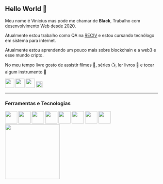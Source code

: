 ## Hello World 👋

Meu nome é Vinicius mas pode me chamar de **Black**, Trabalho com desenvolvimento Web desde 2020.

Atualmente estou trabalho como QA na [RECIV](https://www.receiv.it/) e estou cursando tecnólogo em sistema para internet.

Atualmente estou aprendendo um pouco mais sobre blockchain e a web3 e esse mundo cripto. 

No meu tempo livre gosto de assistir filmes 🎥, séries 📺, ler livros 📖 e tocar algum instrumento 🎸

[<img src="https://cdn.jsdelivr.net/gh/devicons/devicon/icons/linkedin/linkedin-original.svg" width="30" height="30"/>](https://www.linkedin.com/in/viniblack) 
[<img src="https://cdn.jsdelivr.net/gh/devicons/devicon/icons/twitter/twitter-original.svg" width="30" height="30"/>](https://twitter.com/BlackVinii)
[<img src="https://cdn-icons-png.flaticon.com/512/5968/5968534.png" width="30" height="30"/>](mailto:viniciusslsantana@gmail.com)
[<img alt="Blog" src="https://web3dev-forem-production.s3.amazonaws.com/uploads/logos/resized_logo_dQF5hMwMXhqcpZy165dN.png" width="21" style="width: 1.3rem">](https://www.web3dev.com.br/viniblack)

  <hr>
  
### Ferramentas e Tecnologias

  
<div>
  <img src="https://cdn.jsdelivr.net/gh/devicons/devicon/icons/html5/html5-original.svg" width="40" height="40"/>
  <img src="https://cdn.jsdelivr.net/gh/devicons/devicon/icons/css3/css3-original.svg" width="40" height="40"/>
  <img src="https://cdn.jsdelivr.net/gh/devicons/devicon/icons/javascript/javascript-original.svg" width="40" height="40"/>
  <img src="https://cdn.jsdelivr.net/gh/devicons/devicon/icons/php/php-plain.svg" width="40" height="40"/>
  <img src="https://cdn.jsdelivr.net/gh/devicons/devicon/icons/solidity/solidity-original.svg" width="40" height="40"/>
  <img src="https://cdn.jsdelivr.net/gh/devicons/devicon/icons/git/git-original.svg" width="40" height="40"/>
  <img src="https://cdn.jsdelivr.net/gh/devicons/devicon/icons/bash/bash-original.svg" width="40" height="40"/>
  <img src="https://cdn.jsdelivr.net/gh/devicons/devicon/icons/linux/linux-original.svg" width="40" height="40"/>
</div>


 <div>
  <a href="https://github.com/viniblack">
  <img height="180em" src="https://github-readme-stats.vercel.app/api/top-langs/?username=viniblack&layout=compact&langs_count=7&theme=dracula"/>
</div>
<!--

**viniblack/viniblack** is a ✨ _special_ ✨ repository because its `README.md` (this file) appears on your GitHub profile.

Here are some ideas to get you started:

- 🔭 I’m currently working on ...
- 🌱 I’m currently learning ...
- 👯 I’m looking to collaborate on ...
- 🤔 I’m looking for help with ...
- 💬 Ask me about ...
- 📫 How to reach me: ...
- 😄 Pronouns: ...
- ⚡ Fun fact: ...
-->
